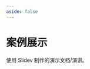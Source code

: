 ```yaml
---
aside: false
---
```


# 案例展示

使用 Slidev 制作的演示文档/演讲。

<!-- Edit in ./.vitepress/showcases.ts -->
<ShowCases />
